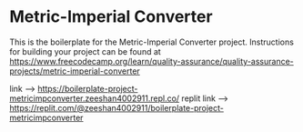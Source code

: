 # Metric-Imperial Converter

This is the boilerplate for the Metric-Imperial Converter project. Instructions for building your project can be found at https://www.freecodecamp.org/learn/quality-assurance/quality-assurance-projects/metric-imperial-converter

link --> https://boilerplate-project-metricimpconverter.zeeshan4002911.repl.co/
replit link --> https://replit.com/@zeeshan4002911/boilerplate-project-metricimpconverter